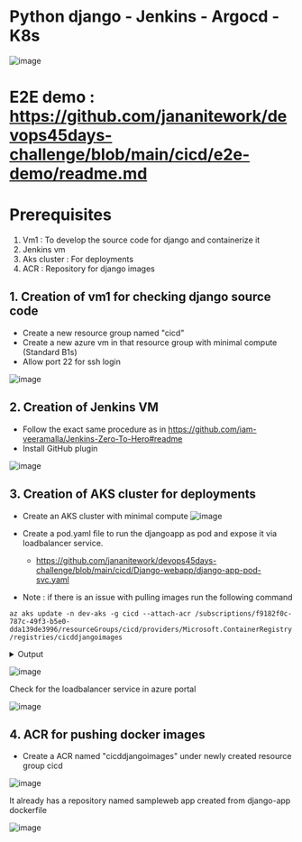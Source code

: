 # Python django - Jenkins - Argocd - K8s

![image](https://github.com/jananitework/devops45days-challenge/assets/136428700/1ac155c6-fa30-4ba0-99b9-418811f2402f)


# E2E demo : https://github.com/jananitework/devops45days-challenge/blob/main/cicd/e2e-demo/readme.md

# Prerequisites 

1. Vm1 : To develop the source code for django and containerize it 
2. Jenkins vm 
3. Aks cluster : For deployments 
4. ACR : Repository for django images


## 1. Creation of vm1 for checking django source code

- Create a new resource group named "cicd"
- Create a new azure vm in that resource group with minimal compute (Standard B1s)
- Allow port 22 for ssh login

![image](https://github.com/jananitework/devops45days-challenge/assets/136428700/d5e8ca3e-6a7c-4974-8e64-878c09c9b03e)

  
## 2. Creation of Jenkins VM

- Follow the exact same procedure as in https://github.com/iam-veeramalla/Jenkins-Zero-To-Hero#readme
- Install GitHub plugin

![image](https://github.com/jananitework/devops45days-challenge/assets/136428700/01ca3f25-40e1-4341-89b0-df3d8093ee09)


## 3. Creation of AKS cluster for deployments

- Create an AKS cluster with minimal compute
![image](https://github.com/jananitework/devops45days-challenge/assets/136428700/63cb79e8-e201-4f47-90c9-a776b9b7f39f)

- Create a pod.yaml file to run the djangoapp as pod and expose it via loadbalancer service.
   - https://github.com/jananitework/devops45days-challenge/blob/main/cicd/Django-webapp/django-app-pod-svc.yaml

- Note : if there is an issue with pulling images run the following command

```az aks update -n dev-aks -g cicd --attach-acr /subscriptions/f9182f0c-787c-49f3-b5e0-dda139de3996/resourceGroups/cicd/providers/Microsoft.ContainerRegistry/registries/cicddjangoimages ```

<details>
<summary>Output</summary>

<json>
AAD role propagation done[############################################]  100.0000%{
  "aadProfile": null,
  "addonProfiles": {
    "azureKeyvaultSecretsProvider": {
      "config": null,
      "enabled": false,
      "identity": null
    },
    "azurepolicy": {
      "config": null,
      "enabled": false,
      "identity": null
    }
  },
  "agentPoolProfiles": [
    {
      "availabilityZones": null,
      "count": 1,
      "creationData": null,
      "currentOrchestratorVersion": "1.25.6",
      "enableAutoScaling": false,
      "enableEncryptionAtHost": null,
      "enableFips": false,
      "enableNodePublicIp": false,
      "enableUltraSsd": null,
      "gpuInstanceProfile": null,
      "hostGroupId": null,
      "kubeletConfig": null,
      "kubeletDiskType": "OS",
      "linuxOsConfig": null,
      "maxCount": null,
      "maxPods": 110,
      "minCount": null,
      "mode": "System",
      "name": "agentpool",
      "nodeImageVersion": "AKSUbuntu-2204gen2containerd-202306.26.0",
      "nodeLabels": null,
      "nodePublicIpPrefixId": null,
      "nodeTaints": null,
      "orchestratorVersion": "1.25.6",
      "osDiskSizeGb": 128,
      "osDiskType": "Managed",
      "osSku": "Ubuntu",
      "osType": "Linux",
      "podSubnetId": null,
      "powerState": {
        "code": "Running"
      },
      "provisioningState": "Succeeded",
      "proximityPlacementGroupId": null,
      "scaleDownMode": null,
      "scaleSetEvictionPolicy": null,
      "scaleSetPriority": null,
      "spotMaxPrice": null,
      "tags": null,
      "type": "VirtualMachineScaleSets",
      "upgradeSettings": null,
      "vmSize": "Standard_B2s",
      "vnetSubnetId": null,
      "workloadRuntime": null
    }
  ],
  "apiServerAccessProfile": null,
  "autoScalerProfile": null,
  "autoUpgradeProfile": {
    "upgradeChannel": "patch"
  },
  "azureMonitorProfile": null,
  "azurePortalFqdn": "dev-aks-dns-ekj1k627.portal.hcp.centralindia.azmk8s.io",
  "currentKubernetesVersion": "1.25.6",
  "disableLocalAccounts": false,
  "diskEncryptionSetId": null,
  "dnsPrefix": "dev-aks-dns",
  "enablePodSecurityPolicy": null,
  "enableRbac": true,
  "extendedLocation": null,
  "fqdn": "dev-aks-dns-ekj1k627.hcp.centralindia.azmk8s.io",
  "fqdnSubdomain": null,
  "httpProxyConfig": null,
  "id": "/subscriptions/f9182f0c-787c-49f3-b5e0-dda139de3996/resourcegroups/cicd/providers/Microsoft.ContainerService/managedClusters/dev-aks",
  "identity": {
    "principalId": "664ebd48-15f8-454f-bd92-48d075bf1f1c",
    "tenantId": "14347c6c-c7da-4f47-a3eb-89e0ac0d8850",
    "type": "SystemAssigned",
    "userAssignedIdentities": null
  },
  "identityProfile": {
    "kubeletidentity": {
      "clientId": "27f81ff9-adbf-4e63-ad7f-b9fa33756134",
      "objectId": "ab617406-d5be-4049-b654-c1badb78a59e",
      "resourceId": "/subscriptions/f9182f0c-787c-49f3-b5e0-dda139de3996/resourcegroups/MC_cicd_dev-aks_centralindia/providers/Microsoft.ManagedIdentity/userAssignedIdentities/dev-aks-agentpool"
    }
  },
  "kubernetesVersion": "1.25.6",
  "linuxProfile": null,
  "location": "centralindia",
  "maxAgentPools": 100,
  "name": "dev-aks",
  "networkProfile": {
    "dnsServiceIp": "10.0.0.10",
    "ipFamilies": [
      "IPv4"
    ],
    "loadBalancerProfile": {
      "allocatedOutboundPorts": null,
      "effectiveOutboundIPs": [
        {
          "id": "/subscriptions/f9182f0c-787c-49f3-b5e0-dda139de3996/resourceGroups/MC_cicd_dev-aks_centralindia/providers/Microsoft.Network/publicIPAddresses/6c8f34ff-6a28-41ce-9e55-97f1ca1cc30c",
          "resourceGroup": "MC_cicd_dev-aks_centralindia"
        }
      ],
      "enableMultipleStandardLoadBalancers": null,
      "idleTimeoutInMinutes": null,
      "managedOutboundIPs": {
        "count": 1,
        "countIpv6": null
      },
      "outboundIPs": null,
      "outboundIpPrefixes": null
    },
    "loadBalancerSku": "Standard",
    "natGatewayProfile": null,
    "networkDataplane": null,
    "networkMode": null,
    "networkPlugin": "kubenet",
    "networkPluginMode": null,
    "networkPolicy": null,
    "outboundType": "loadBalancer",
    "podCidr": "10.244.0.0/16",
    "podCidrs": [
      "10.244.0.0/16"
    ],
    "serviceCidr": "10.0.0.0/16",
    "serviceCidrs": [
      "10.0.0.0/16"
    ]
  },
  "nodeResourceGroup": "MC_cicd_dev-aks_centralindia",
  "oidcIssuerProfile": {
    "enabled": false,
    "issuerUrl": null
  },
  "podIdentityProfile": null,
  "powerState": {
    "code": "Running"
  },
  "privateFqdn": null,
  "privateLinkResources": null,
  "provisioningState": "Succeeded",
  "publicNetworkAccess": null,
  "resourceGroup": "cicd",
  "securityProfile": {
    "azureKeyVaultKms": null,
    "defender": null,
    "imageCleaner": null,
    "workloadIdentity": null
  },
  "servicePrincipalProfile": {
    "clientId": "msi",
    "secret": null
  },
  "sku": {
    "name": "Base",
    "tier": "Free"
  },
  "storageProfile": {
    "blobCsiDriver": null,
    "diskCsiDriver": {
      "enabled": true
    },
    "fileCsiDriver": {
      "enabled": true
    },
    "snapshotController": {
      "enabled": true
    }
  },
  "supportPlan": "KubernetesOfficial",
  "systemData": null,
  "tags": null,
  "type": "Microsoft.ContainerService/ManagedClusters",
  "windowsProfile": null,
  "workloadAutoScalerProfile": {
    "keda": null
  }
}

</json>

</details>

![image](https://github.com/jananitework/devops45days-challenge/assets/136428700/6a945b0e-820b-4b22-bae6-d0ada6c2e20f)

Check for the loadbalancer service in azure portal

![image](https://github.com/jananitework/devops45days-challenge/assets/136428700/b7058839-9ae8-43ae-a5fd-2d09cb261266)


## 4. ACR for pushing docker images

- Create a ACR named  "cicddjangoimages" under newly created resource group cicd

![image](https://github.com/jananitework/devops45days-challenge/assets/136428700/44c0a0e1-c95e-4484-8db0-f35d15a02ae3)

It already has a repository named sampleweb app created from django-app dockerfile

![image](https://github.com/jananitework/devops45days-challenge/assets/136428700/ca0da6d6-12a5-4f8c-8eb6-725b14d748f0)


